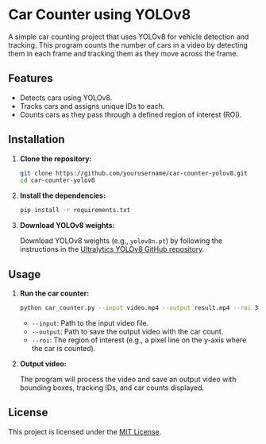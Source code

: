 # Car Counter using YOLOv8

A simple car counting project that uses YOLOv8 for vehicle detection and tracking. This program counts the number of cars in a video by detecting them in each frame and tracking them as they move across the frame.

## Features

- Detects cars using YOLOv8.
- Tracks cars and assigns unique IDs to each.
- Counts cars as they pass through a defined region of interest (ROI).

## Installation

1. **Clone the repository:**

   ```bash
   git clone https://github.com/yourusername/car-counter-yolov8.git
   cd car-counter-yolov8
   ```

2. **Install the dependencies:**

   ```bash
   pip install -r requirements.txt
   ```

3. **Download YOLOv8 weights:**

   Download YOLOv8 weights (e.g., `yolov8n.pt`) by following the instructions in the [Ultralytics YOLOv8 GitHub repository](https://github.com/ultralytics/ultralytics).

## Usage

1. **Run the car counter:**

   ```bash
   python car_counter.py --input video.mp4 --output result.mp4 --roi 300
   ```

   - `--input`: Path to the input video file.
   - `--output`: Path to save the output video with the car count.
   - `--roi`: The region of interest (e.g., a pixel line on the y-axis where the car is counted).

2. **Output video:**

   The program will process the video and save an output video with bounding boxes, tracking IDs, and car counts displayed.

## License

This project is licensed under the [MIT License](https://opensource.org/licenses/MIT).
